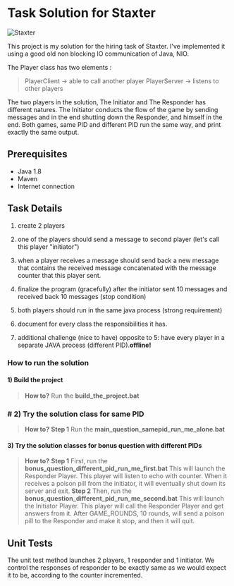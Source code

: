 # Task Solution for Staxter

![Staxter](https://images.prismic.io/staxter/05d507f2-e0b1-4e12-9040-8d9fec7363a0_get-a-staxter-mastercard.svg?auto=compress,format)

This project is my solution for the hiring task of Staxter. I've implemented it using a good old non blocking IO communication of Java, NIO.  

The Player class has two elements :

> PlayerClient -> able to call another player
> PlayerServer -> listens to other players

The two players in the solution, The Initiator and The Responder has different natures. The Initiator conducts the flow of the game by sending messages and in the end shutting down the Responder, and himself in the end. Both games, same PID and different PID run the same way, and print exactly the same output. 


##  Prerequisites

- Java 1.8
- Maven
- Internet connection


##  Task Details

1. create 2 players

2. one of the players should send a message to second player (let's call this player "initiator")

3. when a player receives a message should send back a new message that contains the received message concatenated with the message counter that this player sent.

4. finalize the program (gracefully) after the initiator sent 10 messages and received back 10 messages (stop condition)

5. both players should run in the same java process (strong requirement)

6. document for every class the responsibilities it has.

7. additional challenge (nice to have) opposite to 5: have every player in a separate JAVA process (different PID).**offline!**

###  How to run the solution
####  1) Build the project
> **How to?** 
> Run the **build_the_project.bat**

### # 2) Try the solution class for same PID 

> **How to?** 
>  **Step 1** Run the **main_question_samepid_run_me_alone.bat**

####  3) Try the solution classes for bonus question with different PIDs 
> **How to?** 
> **Step 1** First, run the **bonus_question_different_pid_run_me_first.bat**
> This will launch the Responder Player. This player will listen to echo with counter.  When it receives a poison pill from the initiator, it will eventually shut down its server and exit.
> **Step 2** Then, run the **bonus_question_different_pid_run_me_second.bat**
> This will launch the Initiator Player. This player will call the Responder Player and get answers from it.
> After GAME_ROUNDS, 10 rounds, will send a poison pill to the Responder and make it stop, and then it will quit.

##  Unit Tests

The unit test method launches 2 players, 1 responder and 1 initiator. We control the responses of responder to be exactly same as we would expect it to be, according to the counter incremented. 

